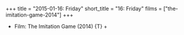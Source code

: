 +++
title = "2015-01-16: Friday"
short_title = "16: Friday"
films = ["the-imitation-game-2014"]
+++


* Film: The Imitation Game (2014) {T} +
